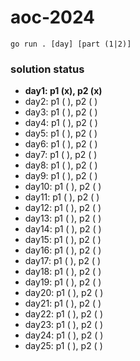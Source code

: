 # aoc-2024

`go run . [day] [part (1|2)]`

### solution status

- **day1: p1 (x), p2 (x)**
- day2: p1 ( ), p2 ( )
- day3: p1 ( ), p2 ( )
- day4: p1 ( ), p2 ( )
- day5: p1 ( ), p2 ( )
- day6: p1 ( ), p2 ( )
- day7: p1 ( ), p2 ( )
- day8: p1 ( ), p2 ( )
- day9: p1 ( ), p2 ( )
- day10: p1 ( ), p2 ( )
- day11: p1 ( ), p2 ( )
- day12: p1 ( ), p2 ( )
- day13: p1 ( ), p2 ( )
- day14: p1 ( ), p2 ( )
- day15: p1 ( ), p2 ( )
- day16: p1 ( ), p2 ( )
- day17: p1 ( ), p2 ( )
- day18: p1 ( ), p2 ( )
- day19: p1 ( ), p2 ( )
- day20: p1 ( ), p2 ( )
- day21: p1 ( ), p2 ( )
- day22: p1 ( ), p2 ( )
- day23: p1 ( ), p2 ( )
- day24: p1 ( ), p2 ( )
- day25: p1 ( ), p2 ( )

